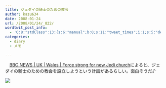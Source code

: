 ```yaml
---
title: ジェダイの騎士のための教会
author: kazu634
date: 2008-01-24
url: /2008/01/24/_822/
wordtwit_post_info:
  - 'O:8:"stdClass":13:{s:6:"manual";b:0;s:11:"tweet_times";i:1;s:5:"delay";i:0;s:7:"enabled";i:1;s:10:"separation";s:2:"60";s:7:"version";s:3:"3.7";s:14:"tweet_template";b:0;s:6:"status";i:2;s:6:"result";a:0:{}s:13:"tweet_counter";i:2;s:13:"tweet_log_ids";a:1:{i:0;i:3651;}s:9:"hash_tags";a:0:{}s:8:"accounts";a:1:{i:0;s:7:"kazu634";}}'
categories:
  - diary
  - メモ

---
```

<div class="section">
<p>
    　<a href="http://news.bbc.co.uk/2/hi/uk_news/wales/7200531.stm" onclick="__gaTracker('send', 'event', 'outbound-article', 'http://news.bbc.co.uk/2/hi/uk_news/wales/7200531.stm', 'BBC NEWS | UK | Wales | Force strong for new Jedi church');" target="_blank">BBC NEWS | UK | Wales | Force strong for new Jedi church</a>によると、ジェダイの騎士のための教会を設立しようという計画があるらしい。面白そうだ♪
</p>
  
<p>
<center>
</center>
</p>
  
<p>
<a href="http://flickr.com/photos/bradimmanuel/156196907/" onclick="__gaTracker('send', 'event', 'outbound-article', 'http://flickr.com/photos/bradimmanuel/156196907/', '');" title="Statue of Yoda, it is."><img src="http://farm1.static.flickr.com/75/156196907_351730c1ba_m.jpg" /></a>
</p></p>
</div>